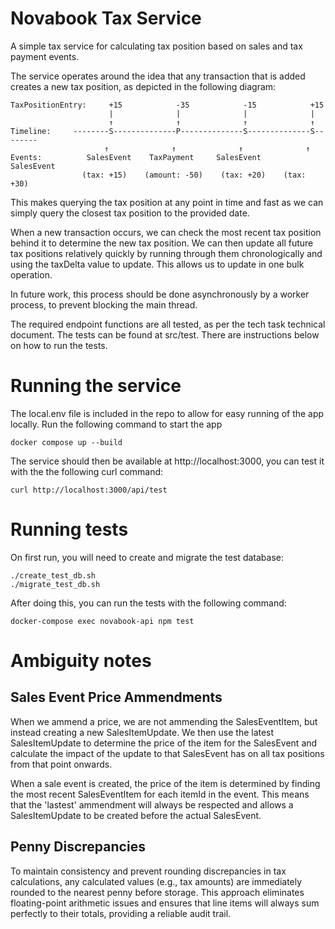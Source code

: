 # Novabook Tax Service

A simple tax service for calculating tax position based on sales and tax payment
events.

The service operates around the idea that any transaction that is added creates
a new tax position, as depicted in the following diagram:

```
TaxPositionEntry:     +15            -35            -15            +15
                      |              |              |              |
                      ↑              ↑              ↑              ↑
Timeline:     --------S--------------P--------------S--------------S--------
                     ↑              ↑              ↑              ↑
Events:          SalesEvent    TaxPayment     SalesEvent     SalesEvent
                (tax: +15)    (amount: -50)    (tax: +20)    (tax: +30)
```

This makes querying the tax position at any point in time and fast as we can
simply query the closest tax position to the provided date.

When a new transaction occurs, we can check the most recent tax position behind
it to determine the new tax position. We can then update all future tax
positions relatively quickly by running through them chronologically and
using the taxDelta value to update. This allows us to update in one bulk operation.

In future work, this process should be done asynchronously by a worker process,
to prevent blocking the main thread.

The required endpoint functions are all tested, as per the tech task technical
document. The tests can be found at src/test. There are instructions below on
how to run the tests.

# Running the service

The local.env file is included in the repo to allow for easy running of the app
locally. Run the following command to start the app

```
docker compose up --build
```

The service should then be available at http://localhost:3000, you can test it
with the the following curl command:

```
curl http://localhost:3000/api/test
```

# Running tests

On first run, you will need to create and migrate the test database:

```
./create_test_db.sh
./migrate_test_db.sh
```

After doing this, you can run the tests with the following command:

```
docker-compose exec novabook-api npm test
```

# Ambiguity notes

## Sales Event Price Ammendments

When we ammend a price, we are not ammending the SalesEventItem, but instead
creating a new SalesItemUpdate. We then use the latest SalesItemUpdate to
determine the price of the item for the SalesEvent and calculate the impact of
the update to that SalesEvent has on all tax positions from that point onwards.

When a sale event is created, the price of the item is determined by finding the
most recent SalesEventItem for each itemId in the event. This means that the
'lastest' ammendment will always be respected and allows a SalesItemUpdate to be
created before the actual SalesEvent.

## Penny Discrepancies

To maintain consistency and prevent rounding discrepancies in tax calculations,
any calculated values (e.g., tax amounts) are immediately rounded to the nearest
penny before storage. This approach eliminates floating-point arithmetic issues
and ensures that line items will always sum perfectly to their totals, providing
a reliable audit trail.
